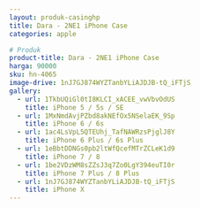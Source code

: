 ```yaml
---
layout: produk-casinghp
title: Dara - 2NE1 iPhone Case
categories: apple

# Produk
product-title: Dara - 2NE1 iPhone Case
harga: 90000
sku: hn-4065
image-drive: 1nJ7GJ874WYZTanbYLiAJDJB-tQ_iFTjS
gallery:
  - url: 1TkbUQiGl0tI8KLCI_xACEE_vwVbvOdUS
    title: iPhone 5 / 5s / SE
  - url: 1MxNmdAvjPZbd8akNEfOx5NSelaEK_9Sp
    title: iPhone 6 / 6s
  - url: 1ac4LsVpL5QTEUhj_TafNAWRzsPjglJ8Y
    title: iPhone 6 Plus / 6s Plus
  - url: 1eBbtDDNGs0pb2ltWfQcefMTrZCLeK1d9
    title: iPhone 7 / 8
  - url: 1be2VDzWM8sZZsJ3q7Zo0LgY394euTI0r
    title: iPhone 7 Plus / 8 Plus
  - url: 1nJ7GJ874WYZTanbYLiAJDJB-tQ_iFTjS
    title: iPhone X
---
```

